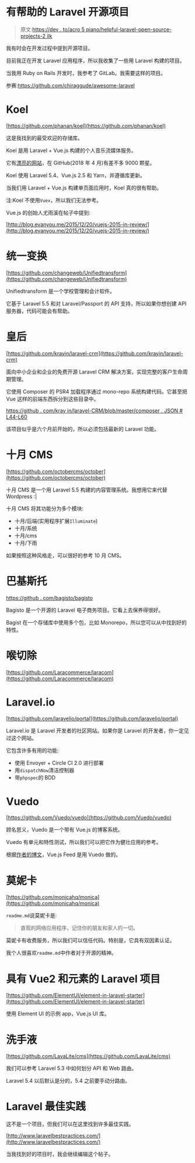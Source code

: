 # 有帮助的 Laravel 开源项目

> 原文:[https://dev . to/acro 5 piano/helpful-laravel-open-source-projects-2 ilk](https://dev.to/acro5piano/helpful-laravel-open-source-projects-2ilk)

我有时会在开发过程中提到开源项目。

目前我正在开发 Laravel 应用程序，所以我收集了一些用 Laravel 构建的项目。

当我用 Ruby on Rails 开发时，我参考了 GitLab。我需要这样的项目。

参赛:https://github.com/chiraggude/awesome-laravel

# [](#koel)Koel

[https://github.com/phanan/koel](https://github.com/phanan/koel)

这是我找到的最受欢迎的存储库。

Koel 是用 Laravel + Vue.js 构建的个人音乐流媒体服务。

它有[漂亮的网站](http://koel.phanan.net)，在 GitHub(2018 年 4 月)有差不多 9000 颗星。

Koel 使用 Laravel 5.4、Vue.js 2.5 和 Yarn，并遵循库更新。

当我们用 Laravel + Vue.js 构建单页面应用时，Koel 真的很有帮助。

注:Koel 不使用`Vuex`，所以我们无法参考。

Vue.js 的创始人尤雨溪在帖子中提到:

[http://blog.evanyou.me/2015/12/20/vuejs-2015-in-review/](http://blog.evanyou.me/2015/12/20/vuejs-2015-in-review/)

# [](#unifiedtransform)统一变换

[https://github.com/changeweb/Unifiedtransform](https://github.com/changeweb/Unifiedtransform)

Unifiedtransform 是一个学校管理和会计软件。

它基于 Laravel 5.5 和对 Laravel/Passport 的 API 支持，所以如果你想创建 API 服务器，代码可能会有帮助。

# [](#krayin)皇后

[https://github.com/krayin/laravel-crm](https://github.com/krayin/laravel-crm)

面向中小企业和企业的免费开源 Laravel CRM 解决方案，实现完整的客户生命周期管理。

它使用 Composer 的 PSR4 加载程序通过 mono-repo 系统构建代码。它甚至把 Vue 这样的前端东西拆分到这些目录中。

[https://github . com/kray in/laravel-CRM/blob/master/composer . JSON # L44-L60](https://github.com/krayin/laravel-crm/blob/master/composer.json#L44-L60)

该项目似乎是六个月前开始的，所以必须包括最新的 Laravel 功能。

# [](#october-cms)十月 CMS

[https://github.com/octobercms/october](https://github.com/octobercms/october)

十月 CMS 是一个用 Laravel 5.5 构建的内容管理系统。我想用它来代替 Wordpress :|

十月 CMS 将其功能分为多个模块:

*   十月/后端(实用程序扩展`Illuminate`)
*   十月/系统
*   十月/cms
*   十月/下雨

如果按照这种风格走，可以很好的参考 10 月 CMS。

# [](#bagisto)巴基斯托

[https://github . com/bagisto/bagisto](https://github.com/bagisto/bagisto)

Bagisto 是一个开源的 Laravel 电子商务项目。它看上去保养得很好。

Bagist 在一个存储库中使用多个包，比如 Monorepo，所以您可以从中找到好的特性。

# [](#laracommerce)喉切除

[https://github.com/Laracommerce/laracom](https://github.com/Laracommerce/laracom)

# [](#laravelio)Laravel.io

[https://github.com/laravelio/portal](https://github.com/laravelio/portal)

Laravel.io 是 Laravel 开发者的社区网站。如果你是 Laravel 的开发者，你一定见过这个网站。

它包含许多有用的功能:

*   使用 Envoyer + Circle CI 2.0 进行部署
*   用`dispatchNow`清洁控制器
*   带`phpspec`的 BDD

# [](#vuedo)Vuedo

[https://github.com/Vuedo/vuedo](https://github.com/Vuedo/vuedo)

顾名思义，Vuedo 是一个带有 Vue.js 的博客系统。

Vuedo 有单元和特性测试，所以我们可以把它作为健壮应用的参考。

根据[作者的博文](https://m.dotdev.co/announcing-vuedo-an-open-source-project-built-with-laravel-and-vue-js-84f371409401)，Vue.js Feed 是用 Vuedo 做的。

# [](#monica)莫妮卡

[https://github.com/monicahq/monica](https://github.com/monicahq/monica)

`readme.md`说莫妮卡是:

> 直观的网络应用程序，记住你的朋友和家人的一切。

莫妮卡有收费服务，所以我们可以信任代码。特别是，它具有双因素认证。

我个人很喜欢`readme.md`中作者对于开源的精神。

# [](#laravel-project-with-vue2-and-element)具有 Vue2 和元素的 Laravel 项目

[https://github.com/ElementUI/element-in-laravel-starter](https://github.com/ElementUI/element-in-laravel-starter)

使用 Element UI 的示例 app，Vue.js UI 库。

# [](#lavalite)洗手液

[https://github.com/LavaLite/cms](https://github.com/LavaLite/cms)

我们可以参考 Laravel 5.3 中如何划分 API 和 Web 路由。

Laravel 5.4 以后默认是分的，5.4 之前要手动分路由。

# [](#laravel-best-practices)Laravel 最佳实践

这不是一个项目，但我们可以在这里找到许多最佳实践。

[http://www.laravelbestpractices.com/](http://www.laravelbestpractices.com/)

当我找到好的项目时，我会继续编辑这个帖子。